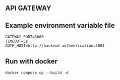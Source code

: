 ## API GATEWAY

## Example environment variable file 

```
GATEWAY_PORT=3000
TIMEOUT=5s
AUTH_HOST=http://backend-authentication:5001
```

## Run with docker

```
docker compose up --build -d
```